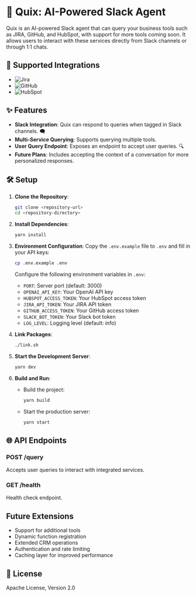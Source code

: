 # 🚀 Quix: AI-Powered Slack Agent

Quix is an AI-powered Slack agent that can query your business tools such as JIRA, GitHub, and HubSpot, with support for more tools coming soon. It allows users to interact with these services directly from Slack channels or through 1:1 chats.

## 🔗 Supported Integrations

- ![Jira](https://img.shields.io/badge/Jira-0052CC?style=for-the-badge&logo=jira&logoColor=white)
- ![GitHub](https://img.shields.io/badge/GitHub-181717?style=for-the-badge&logo=github&logoColor=white)
- ![HubSpot](https://img.shields.io/badge/HubSpot-FF7A59?style=for-the-badge&logo=hubspot&logoColor=white)

## ✨ Features

- **Slack Integration**: Quix can respond to queries when tagged in Slack channels. 🗨️
- **Multi-Service Querying**: Supports querying multiple tools.
- **User Query Endpoint**: Exposes an endpoint to accept user queries. 🔍
- **Future Plans**: Includes accepting the context of a conversation for more personalized responses.

## 🛠️ Setup

1. **Clone the Repository**:
   ```bash
   git clone <repository-url>
   cd <repository-directory>
   ```

2. **Install Dependencies**:
   ```bash
   yarn install
   ```

3. **Environment Configuration**:
   Copy the `.env.example` file to `.env` and fill in your API keys:
   ```bash
   cp .env.example .env
   ```

   Configure the following environment variables in `.env`:
   - `PORT`: Server port (default: 3000)
   - `OPENAI_API_KEY`: Your OpenAI API key
   - `HUBSPOT_ACCESS_TOKEN`: Your HubSpot access token
   - `JIRA_API_TOKEN`: Your JIRA API token
   - `GITHUB_ACCESS_TOKEN`: Your GitHub access token
   - `SLACK_BOT_TOKEN`: Your Slack bot token
   - `LOG_LEVEL`: Logging level (default: info)

4. **Link Packages**:
   ```bash
   ./link.sh
   ```
   
4. **Start the Development Server**:
   ```bash
   yarn dev
   ```

6. **Build and Run**:
   - Build the project:
     ```bash
     yarn build
     ```
   - Start the production server:
     ```bash
     yarn start
     ```

## 🌐 API Endpoints

### POST /query
Accepts user queries to interact with integrated services.

### GET /health
Health check endpoint.

## Future Extensions

- Support for additional tools
- Dynamic function registration
- Extended CRM operations
- Authentication and rate limiting
- Caching layer for improved performance

## 📜 License

Apache License, Version 2.0 
